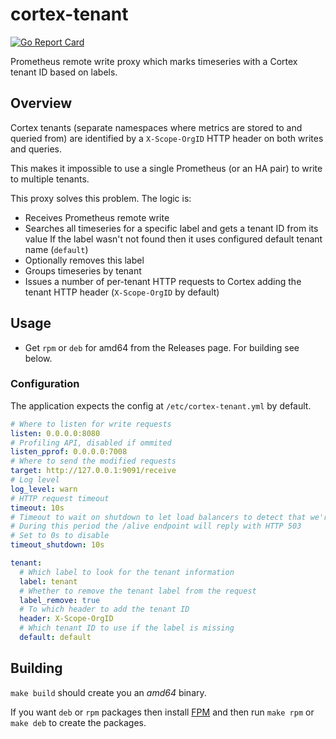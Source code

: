 # cortex-tenant

[![Go Report Card](https://goreportcard.com/badge/github.com/blind-oracle/cortex-tenant)](https://goreportcard.com/report/github.com/blind-oracle/cortex-tenant)

Prometheus remote write proxy which marks timeseries with a Cortex tenant ID based on labels.

## Overview

Cortex tenants (separate namespaces where metrics are stored to and queried from) are identified by a `X-Scope-OrgID` HTTP header on both writes and queries.

This makes it impossible to use a single Prometheus (or an HA pair) to write to multiple tenants.

This proxy solves this problem. The logic is:

- Receives Prometheus remote write
- Searches all timeseries for a specific label and gets a tenant ID from its value
  If the label wasn't not found then it uses configured default tenant name (`default`)
- Optionally removes this label
- Groups timeseries by tenant
- Issues a number of per-tenant HTTP requests to Cortex adding the tenant HTTP header (`X-Scope-OrgID` by default)

## Usage

- Get `rpm` or `deb` for amd64 from the Releases page. For building see below.

### Configuration

The application expects the config at `/etc/cortex-tenant.yml` by default.

```yaml
# Where to listen for write requests
listen: 0.0.0.0:8080
# Profiling API, disabled if ommited
listen_pprof: 0.0.0.0:7008
# Where to send the modified requests
target: http://127.0.0.1:9091/receive
# Log level
log_level: warn
# HTTP request timeout
timeout: 10s
# Timeout to wait on shutdown to let load balancers to detect that we're going away
# During this period the /alive endpoint will reply with HTTP 503
# Set to 0s to disable
timeout_shutdown: 10s

tenant:
  # Which label to look for the tenant information
  label: tenant
  # Whether to remove the tenant label from the request
  label_remove: true
  # To which header to add the tenant ID
  header: X-Scope-OrgID
  # Which tenant ID to use if the label is missing
  default: default
```

## Building

`make build` should create you an _amd64_ binary.

If you want `deb` or `rpm` packages then install [FPM](https://fpm.readthedocs.io) and then run `make rpm` or `make deb` to create the packages.
